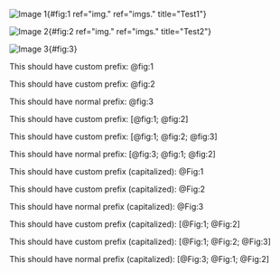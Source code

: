 ![Image 1](img.png){#fig:1 ref="img." ref="imgs." title="Test1"}

![Image 2](img.png){#fig:2 ref="img." ref="imgs." title="Test2"}

![Image 3](img.png){#fig:3}

This should have custom prefix: @fig:1

This should have custom prefix: @fig:2

This should have normal prefix: @fig:3

This should have custom prefix: [@fig:1; @fig:2]

This should have custom prefix: [@fig:1; @fig:2; @fig:3]

This should have normal prefix: [@fig:3; @fig:1; @fig:2]

This should have custom prefix (capitalized): @Fig:1

This should have custom prefix (capitalized): @Fig:2

This should have normal prefix (capitalized): @Fig:3

This should have custom prefix (capitalized): [@Fig:1; @Fig:2]

This should have custom prefix (capitalized): [@Fig:1; @Fig:2; @Fig:3]

This should have normal prefix (capitalized): [@Fig:3; @Fig:1; @Fig:2]
